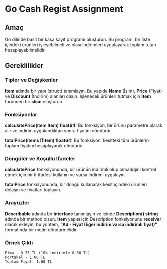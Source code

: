 # Go Cash Regist Assignment

## Amaç

Go dilinde basit bir kasa kayıt programı oluşturun. Bu program, bir liste
içindeki ürünleri işleyebilmeli ve olası indirimleri uygulayarak toplam tutarı
hesaplayabilmelidir.

## Gereklilikler

### Tipler ve Değişkenler

**Item** adında bir yapı (struct) tanımlayın. Bu yapıda **Name** (İsim),
**Price** (Fiyat) ve **Discount** (İndirim) alanları olsun. İşlenecek ürünleri
tutmak için **Item** türünden bir **slice** oluşturun.

### Fonksiyonlar

**calculatePrice(item Item) float64:** Bu fonksiyon, bir ürünü parametre
olarak alır ve indirim uygulandıktan sonra fiyatını döndürür.

**totalPrice(items []Item) float64:** Bu fonksiyon, kesitteki tüm ürünlerin
toplam fiyatını hesaplayarak döndürür.

### Döngüler ve Koşullu İfadeler

**calculatePrice** fonksiyonunda, bir ürünün indirimli olup olmadığını kontrol
etmek için bir if ifadesi kullanın ve varsa indirimi uygulayın.

**totalPrice** fonksiyonunda, bir döngü kullanarak kesit içindeki ürünleri
dolaşın ve fiyatları toplayın.

### Arayüzler

**Describable** adında bir **interface** tanımlayın ve içinde **Description()
string** adında bir method olsun. **Item** yapısı için Description
fonksiyonunu **receiver** olarak ekleyin; bu yöntem, **"Ad - Fiyat (Eğer
indirim varsa indirimli fiyat)"** formatında bir metin döndürmelidir.

### Örnek Çıktı

```text
Elma - 0.75 TL (10% indirimle 0.68 TL)
Portakal - 1.00 TL
Toplam Fiyat: 1.68 TL
```
